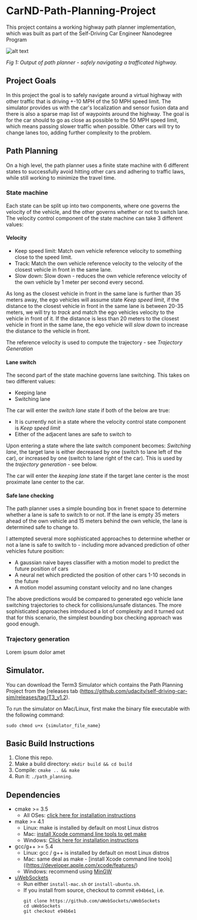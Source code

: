 # CarND-Path-Planning-Project
This project contains a working highway path planner implementation, which was built as part of the Self-Driving Car Engineer Nanodegree Program
  
![alt text](path_planning.gif "Path Planner in Action")

_Fig 1: Output of path planner - safely navigating a trafficated highway._

## Project Goals
In this project the goal is to safely navigate around a virtual highway with other traffic that is driving +-10 MPH of the 50 MPH speed limit. The simulator provides us with the car's localization and sensor fusion data and there is also a sparse map list of waypoints around the highway. The goal is for the car should to go as close as possible to the 50 MPH speed limit, which means passing slower traffic when possible. Other cars will try to change lanes too, adding further complexity to the problem. 


## Path Planning

On a high level, the path planner uses a finite state machine with 6 different states to successfully avoid hitting other cars and adhering to traffic laws, while still working to minimize the travel time.

### State machine

 Each state can be split up into two components, where one governs the velocity of the vehicle, and the other governs whether or not to switch lane. The velocity control component of the state machine can take 3 different values: 
 
 #### Velocity

* Keep speed limit: Match own vehicle reference velocity to something close to the speed limit.
* Track: Match the own vehicle reference velocity to the velocity of the closest vehicle in front in the same lane.
* Slow down: Slow down - reduces the own vehicle reference velocity of the own vehicle by 1 meter per second every second.

As long as the closest vehicle in front in the same lane is further than 35 meters away, the ego vehicles will assume state *Keep speed limit*, if the distance to the closest vehicle in front in the same lane is between 20-35 meters, we will try to *track* and match the ego vehicles velocity to the vehicle in front of it. If the distance is less than 20 meters to the closest vehicle in front in the same lane, the ego vehicle will *slow down* to increase the distance to the vehicle in front.

The reference velocity is used to compute the trajectory - see *Trajectory Generation*

#### Lane switch

The second part of the state machine governs lane switching. This takes on two different values:

* Keeping lane
* Switching lane

The car will enter the *switch lane* state if both of the below are true: 

* It is currently not in a state where the velocity control state component is *Keep speed limit*  
* Either of the adjacent lanes are safe to switch to

Upon entering a state where the late switch component becomes: *Switching lane*, the target lane is either decreased by one (switch to lane left of the car), or increased by one (switch to lane right of the car). This is used by the *trajectory generation* - see below.

The car will enter the *keeping lane* state if the target lane center is the most proximate lane center to the car.

#### Safe lane checking

The path planner uses a simple bounding box in frenet space to determine whether a lane is safe to switch to or not. If the lane is empty 35 meters ahead of the own vehicle and 15 meters behind the own vehicle, the lane is determined safe to change to. 

I attempted several more sophisticated approaches to determine whether or not a lane is safe to switch to - including more advanced prediction of other vehicles future position: 
 * A gaussian naive bayes classifier with a motion model to predict the future position of cars
 * A neural net which predicted the position of other cars 1-10 seconds in the future
 * A motion model assuming constant velocity and no lane changes
 
The above predictions would be compared to generated ego vehicle lane switching trajectories to check for collisions/unsafe distances. The more sophisticated approaches introduced a lot of complexity and it turned out that for this scenario, the simplest bounding box checking approach was good enough.
 

### Trajectory generation

Lorem ipsum dolor amet

## Simulator.
You can download the Term3 Simulator which contains the Path Planning Project from the [releases tab (https://github.com/udacity/self-driving-car-sim/releases/tag/T3_v1.2).  

To run the simulator on Mac/Linux, first make the binary file executable with the following command:
```shell
sudo chmod u+x {simulator_file_name}
```

## Basic Build Instructions

1. Clone this repo.
2. Make a build directory: `mkdir build && cd build`
3. Compile: `cmake .. && make`
4. Run it: `./path_planning`.


## Dependencies

* cmake >= 3.5
  * All OSes: [click here for installation instructions](https://cmake.org/install/)
* make >= 4.1
  * Linux: make is installed by default on most Linux distros
  * Mac: [install Xcode command line tools to get make](https://developer.apple.com/xcode/features/)
  * Windows: [Click here for installation instructions](http://gnuwin32.sourceforge.net/packages/make.htm)
* gcc/g++ >= 5.4
  * Linux: gcc / g++ is installed by default on most Linux distros
  * Mac: same deal as make - [install Xcode command line tools]((https://developer.apple.com/xcode/features/)
  * Windows: recommend using [MinGW](http://www.mingw.org/)
* [uWebSockets](https://github.com/uWebSockets/uWebSockets)
  * Run either `install-mac.sh` or `install-ubuntu.sh`.
  * If you install from source, checkout to commit `e94b6e1`, i.e.
    ```
    git clone https://github.com/uWebSockets/uWebSockets 
    cd uWebSockets
    git checkout e94b6e1
    ```